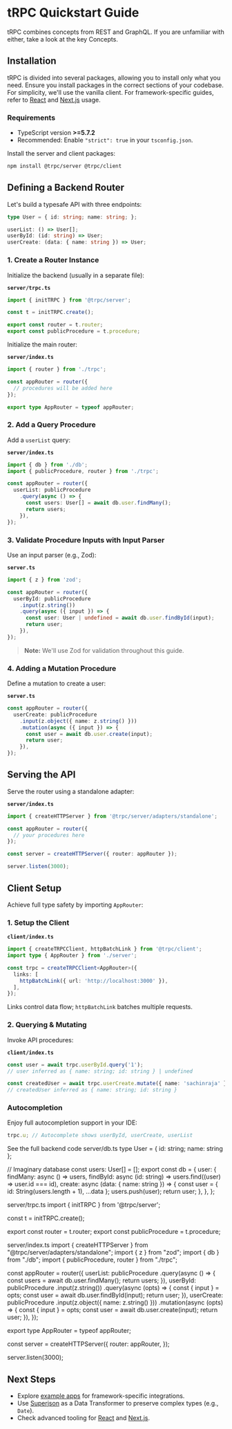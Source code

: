 # tRPC Quickstart Guide

tRPC combines concepts from REST and GraphQL. If you are unfamiliar with either, take a look at the key Concepts.

## Installation

tRPC is divided into several packages, allowing you to install only what you need. Ensure you install packages in the correct sections of your codebase. For simplicity, we'll use the vanilla client. For framework-specific guides, refer to [React](#) and [Next.js](#) usage.

### Requirements
- TypeScript version **>=5.7.2**
- Recommended: Enable `"strict": true` in your `tsconfig.json`.

Install the server and client packages:

```bash
npm install @trpc/server @trpc/client
```

## Defining a Backend Router

Let's build a typesafe API with three endpoints:

```typescript
type User = { id: string; name: string; };

userList: () => User[];
userById: (id: string) => User;
userCreate: (data: { name: string }) => User;
```

### 1. Create a Router Instance

Initialize the backend (usually in a separate file):

**`server/trpc.ts`**
```typescript
import { initTRPC } from '@trpc/server';

const t = initTRPC.create();

export const router = t.router;
export const publicProcedure = t.procedure;
```

Initialize the main router:

**`server/index.ts`**
```typescript
import { router } from './trpc';

const appRouter = router({
  // procedures will be added here
});

export type AppRouter = typeof appRouter;
```

### 2. Add a Query Procedure

Add a `userList` query:

**`server/index.ts`**
```typescript
import { db } from './db';
import { publicProcedure, router } from './trpc';

const appRouter = router({
  userList: publicProcedure
    .query(async () => {
      const users: User[] = await db.user.findMany();
      return users;
    }),
});
```

### 3. Validate Procedure Inputs with Input Parser

Use an input parser (e.g., Zod):

**`server.ts`**
```typescript
import { z } from 'zod';

const appRouter = router({
  userById: publicProcedure
    .input(z.string())
    .query(async ({ input }) => {
      const user: User | undefined = await db.user.findById(input);
      return user;
    }),
});
```
> **Note:** We'll use Zod for validation throughout this guide.

### 4. Adding a Mutation Procedure

Define a mutation to create a user:

**`server.ts`**
```typescript
const appRouter = router({
  userCreate: publicProcedure
    .input(z.object({ name: z.string() }))
    .mutation(async ({ input }) => {
      const user = await db.user.create(input);
      return user;
    }),
});
```

## Serving the API

Serve the router using a standalone adapter:

**`server/index.ts`**
```typescript
import { createHTTPServer } from '@trpc/server/adapters/standalone';

const appRouter = router({
  // your procedures here
});

const server = createHTTPServer({ router: appRouter });

server.listen(3000);
```

## Client Setup

Achieve full type safety by importing `AppRouter`:

### 1. Setup the Client

**`client/index.ts`**
```typescript
import { createTRPCClient, httpBatchLink } from '@trpc/client';
import type { AppRouter } from './server';

const trpc = createTRPCClient<AppRouter>({
  links: [
    httpBatchLink({ url: 'http://localhost:3000' }),
  ],
});
```

Links control data flow; `httpBatchLink` batches multiple requests.

### 2. Querying & Mutating

Invoke API procedures:

**`client/index.ts`**
```typescript
const user = await trpc.userById.query('1');
// user inferred as { name: string; id: string } | undefined

const createdUser = await trpc.userCreate.mutate({ name: 'sachinraja' });
// createdUser inferred as { name: string; id: string }
```

### Autocompletion

Enjoy full autocompletion support in your IDE:

```typescript
trpc.u; // Autocomplete shows userById, userCreate, userList
```

See the full backend code
server/db.ts
type User = { id: string; name: string };
 
// Imaginary database
const users: User[] = [];
export const db = {
  user: {
    findMany: async () => users,
    findById: async (id: string) => users.find((user) => user.id === id),
    create: async (data: { name: string }) => {
      const user = { id: String(users.length + 1), ...data };
      users.push(user);
      return user;
    },
  },
};

server/trpc.ts
import { initTRPC } from '@trpc/server';
 
const t = initTRPC.create();
 
export const router = t.router;
export const publicProcedure = t.procedure;

server/index.ts
import { createHTTPServer } from "@trpc/server/adapters/standalone";
import { z } from "zod";
import { db } from "./db";
import { publicProcedure, router } from "./trpc";
 
const appRouter = router({
  userList: publicProcedure
    .query(async () => {
      const users = await db.user.findMany();
      return users;
    }),
  userById: publicProcedure
    .input(z.string())
    .query(async (opts) => {
      const { input } = opts;
      const user = await db.user.findById(input);
      return user;
    }),
  userCreate: publicProcedure
    .input(z.object({ name: z.string() }))
    .mutation(async (opts) => {
      const { input } = opts;
      const user = await db.user.create(input);
      return user;
    }),
});
 
export type AppRouter = typeof appRouter;
 
const server = createHTTPServer({
  router: appRouter,
});
 
server.listen(3000);

## Next Steps
- Explore [example apps](#) for framework-specific integrations.
- Use [Superjson](#) as a Data Transformer to preserve complex types (e.g., `Date`).
- Check advanced tooling for [React](#) and [Next.js](#).

